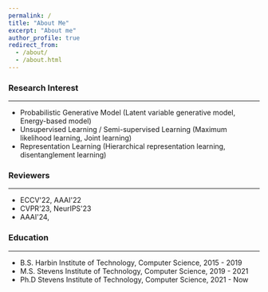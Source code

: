 ```yaml
---
permalink: /
title: "About Me"
excerpt: "About me"
author_profile: true
redirect_from: 
  - /about/
  - /about.html
---
```


### Research Interest
---
* Probabilistic Generative Model (Latent variable generative model, Energy-based model)
* Unsupervised Learning / Semi-supervised Learning (Maximum likelihood learning, Joint learning)
* Representation Learning (Hierarchical representation learning, disentanglement learning)


### Reviewers
---
* ECCV'22, AAAI'22
* CVPR'23, NeurIPS'23
* AAAI'24,

### Education
---
* B.S. Harbin Institute of Technology, Computer Science, 2015 - 2019
* M.S. Stevens Institute of Technology, Computer Science, 2019 - 2021
* Ph.D Stevens Institute of Technology, Computer Science, 2021 - Now
